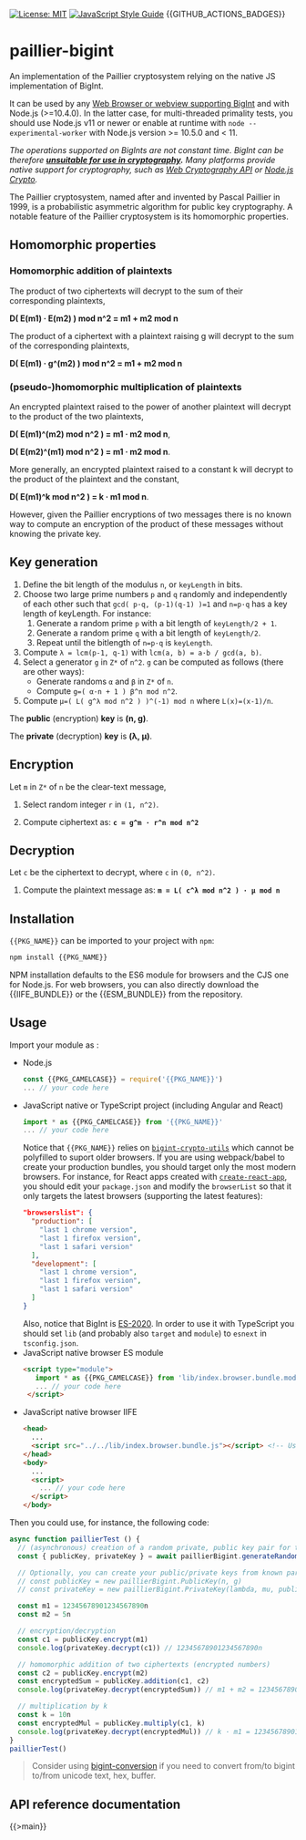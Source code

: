 [![License: MIT](https://img.shields.io/badge/License-MIT-yellow.svg)](https://opensource.org/licenses/MIT)
[![JavaScript Style Guide](https://img.shields.io/badge/code_style-standard-brightgreen.svg)](https://standardjs.com)
{{GITHUB_ACTIONS_BADGES}}

# paillier-bigint

An implementation of the Paillier cryptosystem relying on the native JS implementation of BigInt. 

It can be used by any [Web Browser or webview supporting BigInt](https://developer.mozilla.org/en-US/docs/Web/JavaScript/Reference/Global_Objects/BigInt#Browser_compatibility) and with Node.js (>=10.4.0). In the latter case, for multi-threaded primality tests, you should use Node.js v11 or newer or enable at runtime with `node --experimental-worker` with Node.js version >= 10.5.0 and < 11.

_The operations supported on BigInts are not constant time. BigInt can be therefore **[unsuitable for use in cryptography](https://www.chosenplaintext.ca/articles/beginners-guide-constant-time-cryptography.html).** Many platforms provide native support for cryptography, such as [Web Cryptography API](https://w3c.github.io/webcrypto/) or [Node.js Crypto](https://nodejs.org/dist/latest/docs/api/crypto.html)._

The Paillier cryptosystem, named after and invented by Pascal Paillier in 1999, is a probabilistic asymmetric algorithm for public key cryptography. A notable feature of the Paillier cryptosystem is its homomorphic properties.

## Homomorphic properties

### Homomorphic addition of plaintexts

The product of two ciphertexts will decrypt to the sum of their corresponding plaintexts,

**D( E(m1) · E(m2) ) mod n^2 = m1 + m2 mod n**

The product of a ciphertext with a plaintext raising g will decrypt to the sum of the corresponding plaintexts,

**D( E(m1) · g^(m2) ) mod n^2 = m1 + m2 mod n**

### (pseudo-)homomorphic multiplication of plaintexts

An encrypted plaintext raised to the power of another plaintext will decrypt to the product of the two plaintexts,

**D( E(m1)^(m2) mod n^2 ) = m1 · m2 mod n**,

**D( E(m2)^(m1) mod n^2 ) = m1 · m2 mod n**.

More generally, an encrypted plaintext raised to a constant k will decrypt to the product of the plaintext and the
constant,

**D( E(m1)^k mod n^2 ) = k · m1 mod n**.

However, given the Paillier encryptions of two messages there is no known way to compute an encryption of the product of
these messages without knowing the private key.

## Key generation

1. Define the bit length of the modulus `n`, or `keyLength` in bits.
2. Choose two large prime numbers `p` and `q` randomly and independently of each other such that `gcd( p·q, (p-1)(q-1) )=1` and `n=p·q` has a key length of keyLength. For instance:
   1. Generate a random prime `p` with a bit length of `keyLength/2 + 1`.
   2. Generate a random prime `q` with a bit length of `keyLength/2`.
   3. Repeat until the bitlength of `n=p·q` is `keyLength`.
3. Compute `λ = lcm(p-1, q-1)` with `lcm(a, b) = a·b / gcd(a, b)`.
4. Select a generator `g` in `Z*` of `n^2`. `g` can be computed as follows (there are other ways):
   * Generate randoms `α` and `β` in `Z*` of `n`. 
   * Compute `g=( α·n + 1 ) β^n mod n^2`.
5. Compute `μ=( L( g^λ mod n^2 ) )^(-1) mod n` where `L(x)=(x-1)/n`.
   
The **public** (encryption) **key** is **(n, g)**.

The **private** (decryption) **key** is **(λ, μ)**. 
  
## Encryption
Let `m` in `Z*` of `n` be the clear-text message,

1. Select random integer `r` in `(1, n^2)`.

2. Compute ciphertext as: **`c = g^m · r^n mod n^2`**

## Decryption
Let `c` be the ciphertext to decrypt, where `c` in `(0, n^2)`.

1. Compute the plaintext message as: **`m = L( c^λ mod n^2 ) · μ mod n`**

## Installation

`{{PKG_NAME}}` can be imported to your project with `npm`:

```bash
npm install {{PKG_NAME}}
```

NPM installation defaults to the ES6 module for browsers and the CJS one for Node.js. For web browsers, you can also directly download the {{IIFE_BUNDLE}} or the {{ESM_BUNDLE}} from the repository.

## Usage

Import your module as :

 - Node.js
   ```javascript
   const {{PKG_CAMELCASE}} = require('{{PKG_NAME}}')
   ... // your code here
   ```
 - JavaScript native or TypeScript project (including Angular and React)
   ```javascript
   import * as {{PKG_CAMELCASE}} from '{{PKG_NAME}}'
   ... // your code here
   ```
   Notice that `{{PKG_NAME}}` relies on [`bigint-crypto-utils`](https://github.com/juanelas/bigint-crypto-utils) which cannot be polyfilled to suport older browsers. If you are using webpack/babel to create your production bundles, you should target only the most modern browsers. For instance, for React apps created with [`create-react-app`](https://create-react-app.dev/), you should edit your `package.json` and modify the `browserList` so that it only targets the latest browsers (supporting the latest features):
   ```json
   "browserslist": {
     "production": [
       "last 1 chrome version",
       "last 1 firefox version",
       "last 1 safari version"
     ],
     "development": [
       "last 1 chrome version",
       "last 1 firefox version",
       "last 1 safari version"
     ]
   }
   ```
   Also, notice that BigInt is [ES-2020](https://tc39.es/ecma262/#sec-bigint-objects). In order to use it with TypeScript you should set `lib` (and probably also `target` and `module`) to `esnext` in `tsconfig.json`.
 - JavaScript native browser ES module
   ```html
   <script type="module">
      import * as {{PKG_CAMELCASE}} from 'lib/index.browser.bundle.mod.js'  // Use you actual path to the broser mod bundle
      ... // your code here
    </script>
   ```
 - JavaScript native browser IIFE
   ```html
   <head>
     ...
     <script src="../../lib/index.browser.bundle.js"></script> <!-- Use you actual path to the browser bundle -->
   </head>
   <body>
     ...
     <script>
       ... // your code here
     </script>
   </body>
   ```

Then you could use, for instance, the following code:

```javascript
async function paillierTest () {
  // (asynchronous) creation of a random private, public key pair for the Paillier cryptosystem
  const { publicKey, privateKey } = await paillierBigint.generateRandomKeys(3072)

  // Optionally, you can create your public/private keys from known parameters
  // const publicKey = new paillierBigint.PublicKey(n, g)
  // const privateKey = new paillierBigint.PrivateKey(lambda, mu, publicKey)

  const m1 = 12345678901234567890n
  const m2 = 5n

  // encryption/decryption
  const c1 = publicKey.encrypt(m1)
  console.log(privateKey.decrypt(c1)) // 12345678901234567890n

  // homomorphic addition of two ciphertexts (encrypted numbers)
  const c2 = publicKey.encrypt(m2)
  const encryptedSum = publicKey.addition(c1, c2)
  console.log(privateKey.decrypt(encryptedSum)) // m1 + m2 = 12345678901234567895n

  // multiplication by k
  const k = 10n
  const encryptedMul = publicKey.multiply(c1, k)
  console.log(privateKey.decrypt(encryptedMul)) // k · m1 = 123456789012345678900n
}
paillierTest()

```

> Consider using [bigint-conversion](https://github.com/juanelas/bigint-conversion) if you need to convert from/to bigint to/from unicode text, hex, buffer.


## API reference documentation

{{>main}}
